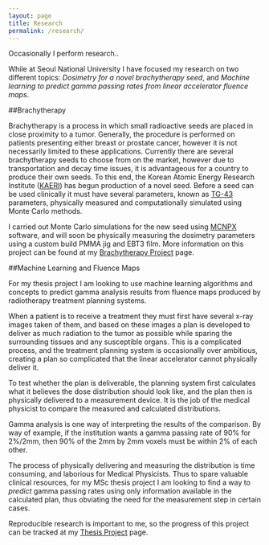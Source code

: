 ```yaml
---
layout: page
title: Research
permalink: /research/
---
```

<p class="message">
  Occasionally I perform research..
</p>

While at Seoul National University I have focused my research on two different topics: *Dosimetry for a novel brachytherapy seed*, and *Machine learning to predict gamma passing rates from linear accelerator fluence maps*.

##Brachytherapy

Brachytherapy is a process in which small radioactive seeds are placed in close proximity to a tumor.  Generally, the procedure is performed on patients presenting either breast or prostate cancer, however it is not necessarily limited to these applications.
Currently there are several brachytherapy seeds to choose from on the market, however due to transportation and decay time issues, it is advantageous for a country to produce their own seeds. To this end, the Korean Atomic Energy Research Institute ([KAERI](http://www.kaeri.re.kr:8080/english/)) has begun production of a novel seed.
Before a seed can be used clinically it must have several parameters, known as [TG-43](https://www.aapm.org/pubs/reports/rpt_84.pdf) parameters, physically measured and computationally simulated using Monte Carlo methods.

I carried out Monte Carlo simulations for the new seed using [MCNPX](https://mcnp.lanl.gov/) software, and will soon be physically measuring the dosimetry parameters using a custom build PMMA jig and EBT3 film.  More information on this project can be found at my [Brachytherapy Project](http://joelcarlson.github.io/brachytherapy) page.

##Machine Learning and Fluence Maps

For my thesis project I am looking to use machine learning algorithms and concepts to predict gamma analysis results from fluence maps produced by radiotherapy treatment planning systems.

When a patient is to receive a treatment they must first have several x-ray images taken of them, and based on these images a plan is developed to deliver as much radiation to the tumor
as possible while sparing the surrounding tissues and any susceptible organs.  This is a complicated process, and the treatment planning system is occasionally over ambitious, creating
a plan so complicated that the linear accelerator cannot physically deliver it.

To test whether the plan is deliverable, the planning system first calculates what it believes the dose
distribution should look like, and the plan then is physically delivered to a measurement device. It is the job of the medical physicist to compare the measured and calculated distributions.

Gamma analysis is one way of interpreting the results of the comparison.  By way of example, if the institution wants a gamma passing rate of 90% for 2%/2mm, then 90% of the 2mm by 2mm voxels must be within 2% of each other. 

The process of physically delivering and measuring the distribution is time consuming, and laborious for Medical Physicists. Thus to spare valuable clinical resources, for my MSc thesis project I am looking to find a way to *predict* gamma passing rates using only information available in the calculated plan, thus obviating the need for the measurement step in certain cases.

Reproducible research is important to me, so the progress of this project can be tracked at my [Thesis Project](http://joelcarlson.github.io/thesis) page.
